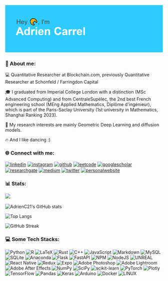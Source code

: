 <img src="https://github.com/AdrienC21/AdrienC21/blob/main/header.png" width="600" alt="hey">

<h3 align="left">💫 About me:</h3>

💻 Quantitative Researcher at Blockchain.com, previously Quantitative Researcher at Schonfeld / Farringdon Capital

🎓 I graduated from Imperial College London with a distinction (MSc Advanced Computing) and from CentraleSupélec, the 2nd best French engineering school (MEng Applied Mathematics, Diplôme d'ingénieur), which is part of the Paris-Saclay University (1st university in Mathematics, Shanghai Ranking 2023).

🏫 My research interests are mainly Geometric Deep Learning and diffusion models.

🔥 And I like dancing :)

<h3 align="left">🌐 Connect with me:</h3>
<p align="left">

<a href="https://linkedin.com/in/adrien.carrel/" target="_blank"><img align="center" src="https://cdn.jsdelivr.net/npm/simple-icons@3.0.1/icons/linkedin.svg" alt="linkedin" height="39" width="52"/></a>
<a href="https://www.instagram.com/adrien.carrel" target="_blank"><img align="center" src="https://cdn.jsdelivr.net/npm/simple-icons@3.0.1/icons/instagram.svg" alt="instagram" height="39" width="52" /></a>
<a href="https://github.com/AdrienC21/" target="_blank"><img align="center" src="https://cdn.jsdelivr.net/npm/simple-icons@3.0.1/icons/github.svg" alt="github" height="39" width="52" /></a>
<a href="https://leetcode.com/acarrel/" target="_blank"><img align="center" src="https://cdn.jsdelivr.net/npm/simple-icons@3.0.1/icons/leetcode.svg" alt="leetcode" height="39" width="52" /></a>
<a href="https://scholar.google.com/citations?user=w1_KlvoAAAAJ&hl=fr" target="_blank"><img align="center" src="https://cdn.jsdelivr.net/npm/simple-icons@3.0.1/icons/googlescholar.svg" alt="googlescholar" height="39" width="52" /></a>
<a href="https://www.researchgate.net/profile/Adrien-Carrel" target="_blank"><img align="center" src="https://cdn.jsdelivr.net/npm/simple-icons@3.0.1/icons/researchgate.svg" alt="researchgate" height="39" width="52" /></a>
<a href="https://medium.com/@a.carrel" target="_blank"><img align="center" src="https://cdn.jsdelivr.net/npm/simple-icons@3.0.1/icons/medium.svg" alt="medium" height="39" width="52" /></a>
<a href="https://twitter.com/adriencarrel_" target="_blank"><img align="center" src="https://cdn.jsdelivr.net/npm/simple-icons@3.0.1/icons/twitter.svg" alt="twitter" height="39" width="52" /></a>
<a href="https://adriencarrel.com" target="_blank"><img align="center" src="https://cdn.jsdelivr.net/npm/simple-icons@3.0.1/icons/googlechrome.svg" alt="personalwebsite" height="39" width="52" /></a>
</p>

<h3 align="left">📊 Stats:</h3>

![](https://komarev.com/ghpvc/?username=AdrienC21&color=red)

![AdrienC21's GitHub stats](https://github-readme-stats.vercel.app/api?username=AdrienC21&hide=prs,issues)

![Top Langs](https://github-readme-stats.vercel.app/api/top-langs/?username=AdrienC21&layout=compact&hide=html,jupyter%20notebook)

![GitHub Streak](https://github-readme-streak-stats.herokuapp.com/?user=AdrienC21)

<h3 align="left">💻 Some Tech Stacks:</h3>

![Python](https://img.shields.io/badge/python-3670A0?style=for-the-badge&logo=python&logoColor=ffdd54) ![R](https://img.shields.io/badge/r-%23276DC3.svg?style=for-the-badge&logo=r&logoColor=white) ![LaTeX](https://img.shields.io/badge/latex-%23008080.svg?style=for-the-badge&logo=latex&logoColor=white) ![Rust](https://img.shields.io/badge/rust-%23000000.svg?style=for-the-badge&logo=rust&logoColor=white) ![C++](https://img.shields.io/badge/c++-%2300599C.svg?style=for-the-badge&logo=c%2B%2B&logoColor=white) ![JavaScript](https://img.shields.io/badge/javascript-%23323330.svg?style=for-the-badge&logo=javascript&logoColor=%23F7DF1E) ![Markdown](https://img.shields.io/badge/markdown-%23000000.svg?style=for-the-badge&logo=markdown&logoColor=white) ![MySQL](https://img.shields.io/badge/mysql-%2300f.svg?style=for-the-badge&logo=mysql&logoColor=white) ![SQLite](https://img.shields.io/badge/sqlite-%2307405e.svg?style=for-the-badge&logo=sqlite&logoColor=white) ![Anaconda](https://img.shields.io/badge/Anaconda-%2344A833.svg?style=for-the-badge&logo=anaconda&logoColor=white) ![Flask](https://img.shields.io/badge/flask-%23000.svg?style=for-the-badge&logo=flask&logoColor=white) ![FastAPI](https://img.shields.io/badge/FastAPI-005571?style=for-the-badge&logo=fastapi) ![NPM](https://img.shields.io/badge/NPM-%23000000.svg?style=for-the-badge&logo=npm&logoColor=white) ![NodeJS](https://img.shields.io/badge/node.js-6DA55F?style=for-the-badge&logo=node.js&logoColor=white) ![UNREAL](https://img.shields.io/badge/unreal-%2320232a.svg?style=for-the-badge&logo=unreal-engine&logoColor=white) ![React Native](https://img.shields.io/badge/react_native-%2320232a.svg?style=for-the-badge&logo=react&logoColor=%2361DAFB) ![Redux](https://img.shields.io/badge/redux-%23593d88.svg?style=for-the-badge&logo=redux&logoColor=white) ![Expo](https://img.shields.io/badge/expo-1C1E24?style=for-the-badge&logo=expo&logoColor=#D04A37) ![Adobe Photoshop](https://img.shields.io/badge/adobephotoshop-%2331A8FF.svg?style=for-the-badge&logo=adobephotoshop&logoColor=white) ![Adobe Lightroom](https://img.shields.io/badge/Adobe%20Lightroom-31A8FF.svg?style=for-the-badge&logo=Adobe%20Lightroom&logoColor=white) ![Adobe After Effects](https://img.shields.io/badge/Adobe%20After%20Effects-9999FF.svg?style=for-the-badge&logo=Adobe%20After%20Effects&logoColor=white) ![NumPy](https://img.shields.io/badge/numpy-%23013243.svg?style=for-the-badge&logo=numpy&logoColor=white) ![SciPy](https://img.shields.io/badge/SciPy-%230C55A5.svg?style=for-the-badge&logo=scipy&logoColor=%white) ![scikit-learn](https://img.shields.io/badge/scikit--learn-%23F7931E.svg?style=for-the-badge&logo=scikit-learn&logoColor=white) ![PyTorch](https://img.shields.io/badge/PyTorch-%23EE4C2C.svg?style=for-the-badge&logo=PyTorch&logoColor=white) ![Plotly](https://img.shields.io/badge/Plotly-%233F4F75.svg?style=for-the-badge&logo=plotly&logoColor=white) ![TensorFlow](https://img.shields.io/badge/TensorFlow-%23FF6F00.svg?style=for-the-badge&logo=TensorFlow&logoColor=white) ![Pandas](https://img.shields.io/badge/pandas-%23150458.svg?style=for-the-badge&logo=pandas&logoColor=white) ![Keras](https://img.shields.io/badge/Keras-%23D00000.svg?style=for-the-badge&logo=Keras&logoColor=white) ![Arduino](https://img.shields.io/badge/-Arduino-00979D?style=for-the-badge&logo=Arduino&logoColor=white) ![Docker](https://img.shields.io/badge/docker-%230db7ed.svg?style=for-the-badge&logo=docker&logoColor=white) ![LINUX](https://img.shields.io/badge/Linux-FCC624?style=for-the-badge&logo=linux&logoColor=black)
